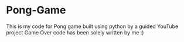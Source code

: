 # Pong-Game
This is my code for Pong game built using python by a guided YouTube project
Game Over code has been solely written by me :)
